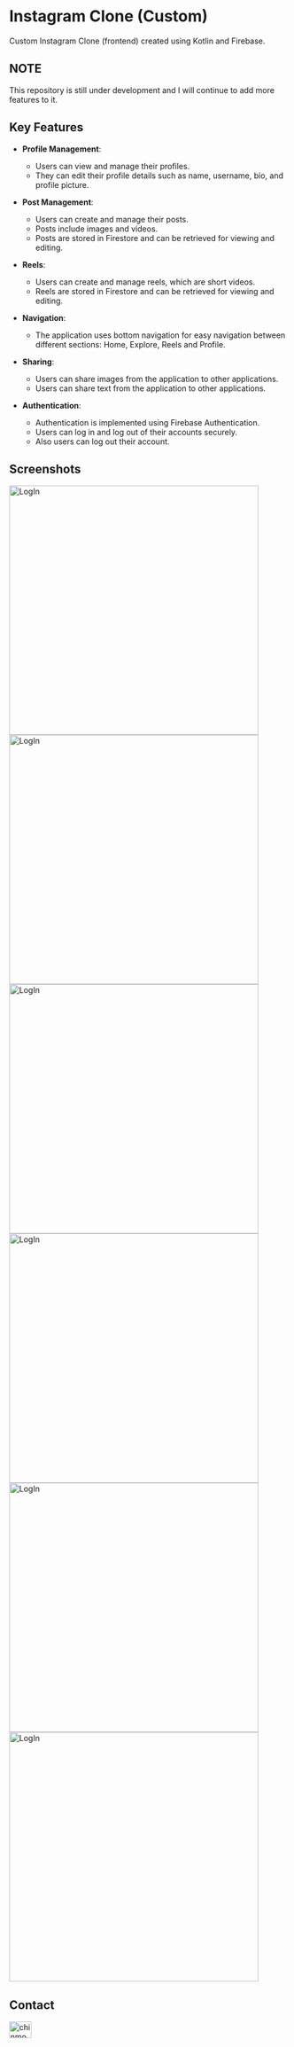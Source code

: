 
# Instagram Clone (Custom)

Custom Instagram Clone (frontend) created using Kotlin and Firebase.


## NOTE

This repository is still under development and I will continue to add more features to it.

## Key Features

- **Profile Management**:
    - Users can view and manage their profiles.
    - They can edit their profile details such as name, username, bio, and profile picture.

- **Post Management**:
    - Users can create and manage their posts.
    - Posts include images and videos.
    - Posts are stored in Firestore and can be retrieved for viewing and editing.

- **Reels**:
    - Users can create and manage reels, which are short videos.
    - Reels are stored in Firestore and can be retrieved for viewing and editing.

- **Navigation**:
    - The application uses bottom navigation for easy navigation between different sections: Home, Explore, Reels and Profile.

- **Sharing**:
    - Users can share images from the application to other applications.
    - Users can share text from the application to other applications.

- **Authentication**:
    - Authentication is implemented using Firebase Authentication.
    - Users can log in and log out of their accounts securely.
    - Also users can log out their account.

## Screenshots

<p>

<img src="https://github.com/UndefinedParticle/Instagram-Clone/blob/main/Screenshots/login_mob.png?raw=true" alt="LogIn" width = "450" >
<img src="https://github.com/UndefinedParticle/Instagram-Clone/blob/main/Screenshots/register_mob.png?raw=true" alt="LogIn" width = "450" >
<img src="https://github.com/UndefinedParticle/Instagram-Clone/blob/main/Screenshots/home_mob.png?raw=true" alt="LogIn" width = "450" >

<img src="https://github.com/UndefinedParticle/Instagram-Clone/blob/main/Screenshots/profile_mob.png?raw=true" alt="LogIn" width = "450" >
<img src="https://github.com/UndefinedParticle/Instagram-Clone/blob/main/Screenshots/editprofile_mob.png?raw=true" alt="LogIn" width = "450" >
<img src="https://github.com/UndefinedParticle/Instagram-Clone/blob/main/Screenshots/explore_mob.png?raw=true" alt="LogIn" width = "450" >


</p>


## Contact

<a href="https://www.linkedin.com/in/chinmoy09ine/"><img src="https://raw.githubusercontent.com/rahuldkjain/github-profile-readme-generator/master/src/images/icons/Social/linked-in-alt.svg"  alt="chinmoy09ine" height="30" width="40" /></a>
